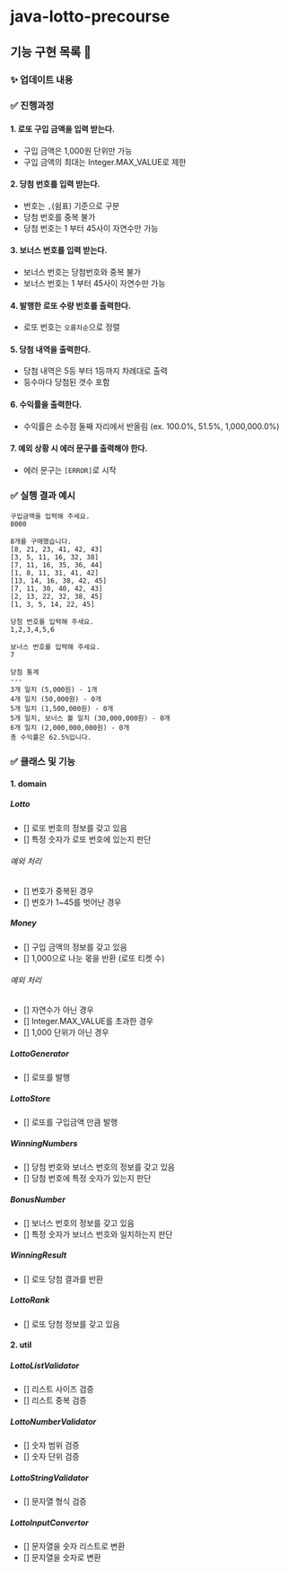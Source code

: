 # java-lotto-precourse


## 기능 구현 목록 📝

### ✨ 업데이트 내용

### ✅ 진행과정

#### 1. 로또 구입 금액을 입력 받는다.
- 구입 금액은 1,000원 단위만 가능
- 구입 금액의 최대는 Integer.MAX_VALUE로 제한

#### 2. 당첨 번호를 입력 받는다.
- 번호는 `,`(쉼표) 기준으로 구분
- 당첨 번호를 중복 불가
- 당첨 번호는 1 부터 45사이 자연수만 가능

#### 3. 보너스 번호를 입력 받는다.
- 보너스 번호는 당첨번호와 중복 불가
- 보너스 번호는 1 부터 45사이 자연수만 가능

#### 4. 발행한 로또 수량 번호를 출력한다.
- 로또 번호는 `오름차순`으로 정렬

#### 5. 당첨 내역을 출력한다.
- 당첨 내역은 5등 부터 1등까지 차례대로 출력
- 등수마다 당첨된 갯수 포함

#### 6. 수익률을 출력한다.
- 수익률은 소수점 둘째 자리에서 반올림  (ex. 100.0%, 51.5%, 1,000,000.0%)

#### 7. 예외 상황 시 에러 문구를 출력해야 한다.
- 에러 문구는 `[ERROR]`로 시작

### ✅ 실행 결과 예시
```text
구입금액을 입력해 주세요.
8000

8개를 구매했습니다.
[8, 21, 23, 41, 42, 43] 
[3, 5, 11, 16, 32, 38] 
[7, 11, 16, 35, 36, 44] 
[1, 8, 11, 31, 41, 42] 
[13, 14, 16, 38, 42, 45] 
[7, 11, 30, 40, 42, 43] 
[2, 13, 22, 32, 38, 45] 
[1, 3, 5, 14, 22, 45]

당첨 번호를 입력해 주세요.
1,2,3,4,5,6

보너스 번호를 입력해 주세요.
7

당첨 통계
---
3개 일치 (5,000원) - 1개
4개 일치 (50,000원) - 0개
5개 일치 (1,500,000원) - 0개
5개 일치, 보너스 볼 일치 (30,000,000원) - 0개
6개 일치 (2,000,000,000원) - 0개
총 수익률은 62.5%입니다.
```

### ✅ 클래스 및 기능

#### 1. domain
##### Lotto

- [] 로또 번호의 정보를 갖고 있음
- [] 특정 숫자가 로또 번호에 있는지 판단

###### 예외 처리
- [] 번호가 중복된 경우
- [] 번호가 1~45를 벗어난 경우

##### Money

- [] 구입 금액의 정보를 갖고 있음
- [] 1,000으로 나눈 몫을 반환 (로또 티켓 수)

###### 예외 처리
- [] 자연수가 아닌 경우
- [] Integer.MAX_VALUE를 초과한 경우
- [] 1,000 단위가 아닌 경우

##### LottoGenerator
- [] 로또를 발행

##### LottoStore
- [] 로또를 구입금액 만큼 발행

##### WinningNumbers

- [] 당첨 번호와 보너스 번호의 정보를 갖고 있음
- [] 당첨 번호에 특정 숫자가 있는지 판단

##### BonusNumber
- [] 보너스 번호의 정보를 갖고 있음
- [] 특정 숫자가 보너스 번호와 일치하는지 판단

##### WinningResult
- [] 로또 당첨 결과를 반환

##### LottoRank
- [] 로또 당첨 정보를 갖고 있음

#### 2. util

##### LottoListValidator
- [] 리스트 사이즈 검증
- [] 리스트 중복 검증

##### LottoNumberValidator
- [] 숫자 범위 검증
- [] 숫자 단위 검증

##### LottoStringValidator
- [] 문자열 형식 검증

##### LottoInputConvertor
- [] 문자열을 숫자 리스트로 변환
- [] 문자열을 숫자로 변환

